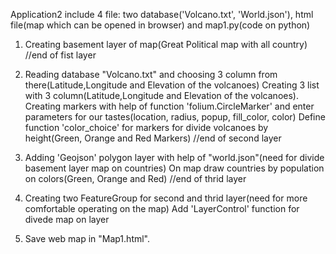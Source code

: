 Application2 include 4 file: two database('Volcano.txt', 'World.json'), html file(map which can be opened in browser) and map1.py(code on python)


1) Creating basement layer of map(Great Political map with all country)    
       //end of fist layer

2) Reading database "Volcano.txt" and choosing 3 column from there(Latitude,Longitude and Elevation of the volcanoes)
   Creating 3 list with 3 column(Latitude,Longitude and Elevation of the volcanoes).
   Creating markers with help of function 'folium.CircleMarker' and enter parameters for our tastes(location, radius, popup, fill_color, color)
   Define function 'color_choice' for markers for divide volcanoes by height(Green, Orange and Red Markers)
       //end of second layer

3) Adding 'Geojson' polygon layer with help of "world.json"(need for divide basement layer map on countries)
   On map draw countries by population  on colors(Green, Orange and Red)
      //end of thrid layer

4) Creating two FeatureGroup for second and thrid layer(need for more comfortable operating on the map)
   Add 'LayerControl' function for divede map on layer
   
5) Save web map in "Map1.html".

